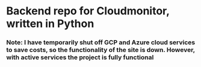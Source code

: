 # Backend repo for Cloudmonitor, written in Python

### Note: I have temporarily shut off GCP and Azure cloud services to save costs, so the functionality of the site is down. However, with active services the project is fully functional

